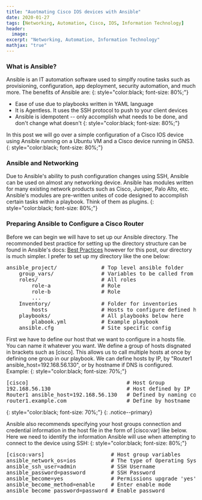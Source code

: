```yaml
---
title: "Auotmating Cisco IOS devices with Ansible"
date: 2020-01-27
tags: [Networking, Automation, Cisco, IOS, Information Technology]
header:
  image:
excerpt: "Networking, Automation, Information Technology"
mathjax: "true"
---
```


### What is Ansible?

Ansible is an IT automation software used to simplfy routine tasks such as provisioning, configuration, app deployment, security automation, and much more. The benefits of Ansible are:
{: style="color:black; font-size: 80%;"}

* Ease of use due to playbooks written in YAML language
* It is Agentless. It uses the SSH protocol to push to your client devices
* Ansible is idempotent -- only accomplish what needs to be done, and don't change what doesn't
{: style="color:black; font-size: 80%;"}

In this post we will go over a simple configuration of a Cisco IOS device using Ansible running on a Ubuntu VM and a Cisco device running in GNS3.
{: style="color:black; font-size: 80%;"}

### Ansible and Networking

Due to Ansible's ability to push configuration changes using SSH, Ansible can be used on almost any networking device. Ansible has modules written for many existing network products such as Cisco, Juniper, Palo Alto, etc. Ansible's modules are pre-written unites of code designed to accomplish certain tasks within a playbook. Think of them as plugins.
{: style="color:black; font-size: 80%;"}

### Preparing Ansible to Configure a Cisco Router

Before we can begin we will have to set up our Ansible directory. The recommonded best practice for setting up the directory structure can be found in Ansible's docs: <a href="https://docs.ansible.com/ansible/latest/user_guide/playbooks_best_practices.html">Best Practices</a> however for this post, our directory is much simpler. I prefer to set up my directory like the one below:

<pre>
ansible_project/              # Top level ansible folder
    group_vars/               # Variables to be called from playbooks
    roles/                    # All roles
        role-a                # Role
        role-b                # Role
        ...
    Inventory/                # Folder for inventories
        hosts                 # Hosts to configure defined here
    playbooks/                # All playbooks below here
        plabook.yml           # Example playbook
    ansible.cfg               # Site specific config
</pre>

First we have to define our host that we want to configure in a hosts file. You can name it whatever you want. We define a group of hosts disgnated in brackets such as [cisco]. This allows us to call multiple hosts at once by defining one group in our playbook. We can define hosts by IP, by "Router1 ansible_host=192.168.56.130", or by hostname if DNS is configured. Example:
{: style="color:black; font-size: 70%;"}

<pre>
[cisco]                               # Host Group
192.168.56.130                        # Host defined by IP
Router1 ansible_host=192.168.56.130   # Defined by naming convention
router1.example.com                   # Define by hostname
</pre>
{: style="color:black; font-size: 70%;"}
{: .notice--primary}

Ansible also recommends specifying your host groups connection and credential information in the host file in the form of [cisco:var] like below. Here we need to identify the information Ansible will use when attempting to connect to the device using SSH:
{: style="color:black; font-size: 80%;"}

<pre>
[cisco:vars]                     # Host group variables 
ansible_network_os=ios           # The type of Operating System
ansible_ssh_user=admin           # SSH Username
ansible_password=password        # SSH Password
ansible_become=yes               # Permissions upgrade 'yes' or 'no'
ansible_become_method=enable     # Enter enable mode
ansible_become_password=password # Enable password
</pre>




